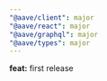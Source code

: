 ```yaml
---
"@aave/client": major
"@aave/react": major
"@aave/graphql": major
"@aave/types": major
---
```


**feat:** first release
